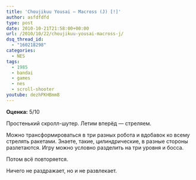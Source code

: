 ```yaml
---
title: 'Choujikuu Yousai – Macross (J) [!]'
author: asfdfdfd
type: post
date: 2010-10-21T21:58:00+00:00
url: /2010/10/22/choujikuu-yousai-macross-j/
dsq_thread_id:
  - "160218298"
categories:
  - NES
tags:
  - 1985
  - bandai
  - games
  - nes
  - scroll-shooter
youtube: dezhPKHBmm8
---
```

**Оценка:** 5/10

Простенький скролл-шутер. Летим вперёд — стреляем.

Можно трансформироваться в три разных робота и вдобавок ко всему стрелять ракетами. Знаете, такие, цилиндрические, в разные стороны разлетаются. Игру можно условно разделить на три уровня и босса.

Потом всё повторяется.

Ничего не раздражает, но и не развлекает.